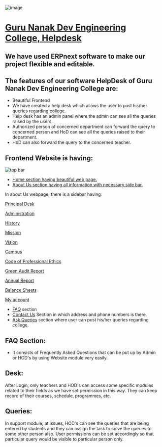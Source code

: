 ![image](https://user-images.githubusercontent.com/74251229/110917563-0df15f00-8340-11eb-9b7e-78c128d463d4.png)
# [Guru Nanak Dev Engineering College, Helpdesk](https://a8cc6b3e27bb.ngrok.io/)

## We have used ERPnext software to make our project flexible and editable.

## The features of our software HelpDesk of Guru Nanak Dev Engineering College are:
- Beautiful Frontend
- We have created a help desk which allows the user to post his/her queries regarding college.
- Help desk has an admin panel where the admin can see all the queries raised by the users.
- Authorized person of concerned department can forward the query to concerned person and HoD can see all the queries raised to their department.
- HoD can also forward the query to the concerned teacher.

## Frontend Website is having: 

![top bar](https://user-images.githubusercontent.com/74251229/110915881-35dfc300-833e-11eb-8e8b-07cb0fa7a7b7.png)

- [Home section having beautiful web page.](https://a8cc6b3e27bb.ngrok.io/)
- [About Us section having all information with necessary side bar. ](https://a8cc6b3e27bb.ngrok.io/about)

In about Us webpage, there is a sidebar having:

[Principal Desk](https://a8cc6b3e27bb.ngrok.io/PrincipalDesk)

[Administration](https://a8cc6b3e27bb.ngrok.io/administration)

[History](https://a8cc6b3e27bb.ngrok.io/history)

[Mission](https://a8cc6b3e27bb.ngrok.io/mission)

[Vision](https://a8cc6b3e27bb.ngrok.io/vision)

[Campus](https://a8cc6b3e27bb.ngrok.io/campus)

[Code of Professional Ethics](https://gndec.ac.in/sites/default/files/cope7_1.pdf)

[Green Audit Report](https://gndec.ac.in/sites/default/files/gar.pdf)

[Annual Report](https://gndec.ac.in/sites/default/files/annual%20reports.pdf)

[Balance Sheets](https://www.gndec.ac.in/?q=node/344)

[My account](https://a8cc6b3e27bb.ngrok.io/me)
- [FAQ](https://a8cc6b3e27bb.ngrok.io/faq) section
- [Contact Us](https://a8cc6b3e27bb.ngrok.io/contact) Section in which address and phone numbers is there.
- [Ask Queries](https://a8cc6b3e27bb.ngrok.io/gndec-queries) section where user can post his/her queries regarding college.
<!--- ldap login to the user along with guest login.-->


## FAQ Section:
- It consists of Frequently Asked Questions that can be put up by Admin or HOD's by using Website module very easily.

## Desk:
After Login, only teachers and HOD's can access some specific modules related to their fields as we have set permission in this way. They can keep record of their courses, schedule, programmes, etc.

## Queries: 
In support module, at issues, HOD's can see the queries that are being entered by students and they can assign the task to solve the queries to some other person also.
User permissions can be set accordingly so that particular query would be visible to particular person only.
